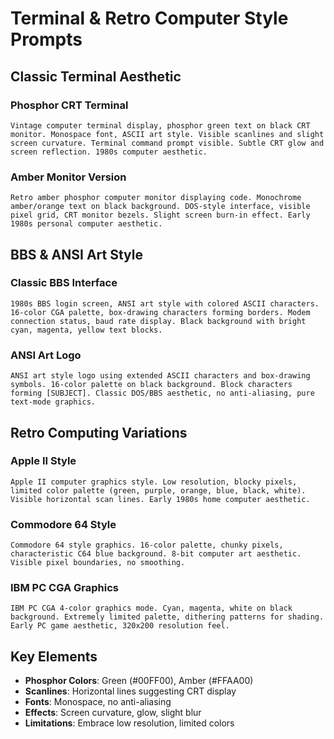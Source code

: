 # Terminal & Retro Computer Style Prompts

## Classic Terminal Aesthetic

### Phosphor CRT Terminal
```
Vintage computer terminal display, phosphor green text on black CRT monitor. Monospace font, ASCII art style. Visible scanlines and slight screen curvature. Terminal command prompt visible. Subtle CRT glow and screen reflection. 1980s computer aesthetic.
```

### Amber Monitor Version
```
Retro amber phosphor computer monitor displaying code. Monochrome amber/orange text on black background. DOS-style interface, visible pixel grid, CRT monitor bezels. Slight screen burn-in effect. Early 1980s personal computer aesthetic.
```

## BBS & ANSI Art Style

### Classic BBS Interface
```
1980s BBS login screen, ANSI art style with colored ASCII characters. 16-color CGA palette, box-drawing characters forming borders. Modem connection status, baud rate display. Black background with bright cyan, magenta, yellow text blocks.
```

### ANSI Art Logo
```
ANSI art style logo using extended ASCII characters and box-drawing symbols. 16-color palette on black background. Block characters forming [SUBJECT]. Classic DOS/BBS aesthetic, no anti-aliasing, pure text-mode graphics.
```

## Retro Computing Variations

### Apple II Style
```
Apple II computer graphics style. Low resolution, blocky pixels, limited color palette (green, purple, orange, blue, black, white). Visible horizontal scan lines. Early 1980s home computer aesthetic.
```

### Commodore 64 Style
```
Commodore 64 style graphics. 16-color palette, chunky pixels, characteristic C64 blue background. 8-bit computer art aesthetic. Visible pixel boundaries, no smoothing.
```

### IBM PC CGA Graphics
```
IBM PC CGA 4-color graphics mode. Cyan, magenta, white on black background. Extremely limited palette, dithering patterns for shading. Early PC game aesthetic, 320x200 resolution feel.
```

## Key Elements
- **Phosphor Colors**: Green (#00FF00), Amber (#FFAA00)
- **Scanlines**: Horizontal lines suggesting CRT display
- **Fonts**: Monospace, no anti-aliasing
- **Effects**: Screen curvature, glow, slight blur
- **Limitations**: Embrace low resolution, limited colors